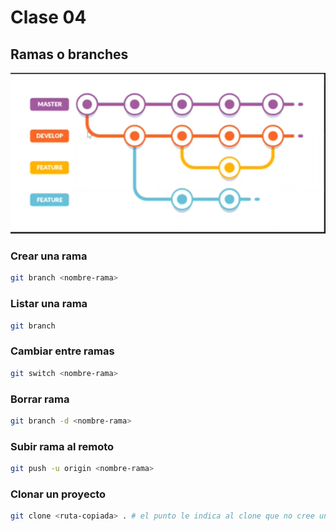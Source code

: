 # Clase 04
## Ramas o branches

![ramas](ramas.png)

### Crear una rama

```sh
git branch <nombre-rama>
```

### Listar una rama

```sh
git branch
```

### Cambiar entre ramas

```sh
git switch <nombre-rama>
```
### Borrar rama

```sh
git branch -d <nombre-rama>
```

### Subir rama al remoto
```sh
git push -u origin <nombre-rama>
```

### Clonar un proyecto
```sh
git clone <ruta-copiada> . # el punto le indica al clone que no cree un directorio nuevo, sino que cree en el directorio actual
```